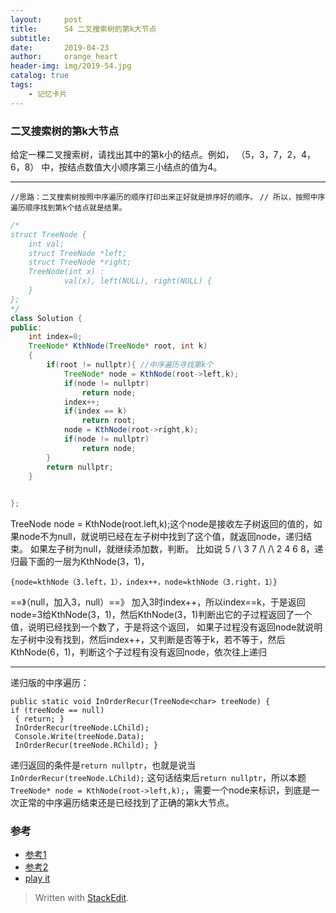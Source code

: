 ```yaml
---
layout:     post
title:      54 二叉搜索树的第k大节点
subtitle:  
date:       2019-04-23
author:     orange_heart
header-img: img/2019-54.jpg
catalog: true
tags:
    - 记忆卡片
---
```


###   二叉搜索树的第k大节点

给定一棵二叉搜索树，请找出其中的第k小的结点。例如， （5，3，7，2，4，6，8） 中，按结点数值大小顺序第三小结点的值为4。

-----------

`//思路：二叉搜索树按照中序遍历的顺序打印出来正好就是排序好的顺序。`
`// 所以，按照中序遍历顺序找到第k个结点就是结果。`

```java
/*
struct TreeNode {
    int val;
    struct TreeNode *left;
    struct TreeNode *right;
    TreeNode(int x) :
            val(x), left(NULL), right(NULL) {
    }
};
*/
class Solution {
public:
    int index=0;
    TreeNode* KthNode(TreeNode* root, int k)
    {
        if(root != nullptr){ //中序遍历寻找第k个
            TreeNode* node = KthNode(root->left,k);
            if(node != nullptr)
                return node;
            index++;
            if(index == k)
                return root;
            node = KthNode(root->right,k);
            if(node != nullptr)
                return node;
        }
        return nullptr;
    }

    
};
```

TreeNode node = KthNode(root.left,k);这个node是接收左子树返回的值的，如果node不为null，就说明已经在左子树中找到了这个值，就返回node，递归结束。
如果左子树为null，就继续添加数，判断。
比如说 5 / \ 3 7 /\ /\ 2 4 6 8，递归最下面的一层为KthNode(3，1)，

    {node=kthNode（3.left，1），index++，node=kthNode（3.right，1）}

==》（null，加入3，null）==》
加入3时index++，所以index==k，于是返回node=3给KthNode(3，1)，然后KthNode(3，1)判断出它的子过程返回了一个值，说明已经找到一个数了，于是将这个返回，
如果子过程没有返回node就说明左子树中没有找到，然后index++，又判断是否等于k，若不等于，然后KthNode(6，1)，判断这个子过程有没有返回node，依次往上递归

---------------------
递归版的中序遍历：

    public static void InOrderRecur(TreeNode<char> treeNode) { 
    if (treeNode == null)
     { return; } 
     InOrderRecur(treeNode.LChild); 
     Console.Write(treeNode.Data); 
     InOrderRecur(treeNode.RChild); }

递归返回的条件是`return nullptr`，也就是说当`InOrderRecur(treeNode.LChild);` 这句话结束后`return nullptr`，所以本题`TreeNode* node = KthNode(root->left,k);`，需要一个node来标识，到底是一次正常的中序遍历结束还是已经找到了正确的第k大节点。



### 参考

- [参考1](https://github.com/zhedahht/CodingInterviewChinese2)
- [参考2](https://github.com/gatieme/CodingInterviews)
- [play it](https://www.nowcoder.com/practice/ef068f602dde4d28aab2b210e859150a?tpId=13&tqId=11215&tPage=4&rp=1&ru=/ta/coding-interviews&qru=/ta/coding-interviews/question-ranking)



> Written with [StackEdit](https://stackedit.io/).

<head>
    <script src="https://cdn.mathjax.org/mathjax/latest/MathJax.js?config=TeX-AMS-MML_HTMLorMML" type="text/javascript"></script>
    <script type="text/x-mathjax-config">
        MathJax.Hub.Config({
            tex2jax: {
            skipTags: ['script', 'noscript', 'style', 'textarea', 'pre'],
            inlineMath: [['$','$']]
            }
        });
    </script>
</head>
<!--stackedit_data:
eyJoaXN0b3J5IjpbLTEyNTIyNTA3MjgsMTQ5NTU5MDAzOSwtMT
kzODM0ODI0NiwxODU5Njk3MzM2LDExMjA1ODU4NDJdfQ==
-->